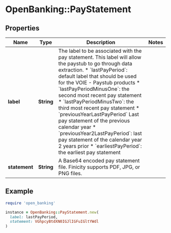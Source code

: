 # OpenBanking::PayStatement

## Properties

| Name | Type | Description | Notes |
| ---- | ---- | ----------- | ----- |
| **label** | **String** | The label to be associated with the pay statement. This label will allow the paystub to go through data extraction. * &#x60;lastPayPeriod&#x60;: default label that should be used for the VOIE - Paystub products * &#x60;lastPayPeriodMinusOne&#x60;: the second most recent pay statement * &#x60;lastPayPeriodMinusTwo&#x60;: the third most recent pay statement * &#x60;previousYearLastPayPeriod&#x60; Last pay statement of the previous calendar year * &#x60;previousYear2LastPayPeriod&#x60;: last pay statement of the calendar year 2 years prior * &#x60;earliestPayPeriod&#x60;: the earliest pay statement |  |
| **statement** | **String** | A Base64 encoded pay statement file. Finicity supports PDF, JPG, or PNG files. |  |

## Example

```ruby
require 'open_banking'

instance = OpenBanking::PayStatement.new(
  label: lastPayPeriod,
  statement: VGhpcyBtdXN0IGJlIGFuIGltYWdl
)
```

